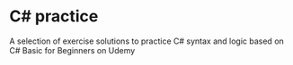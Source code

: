 # C# practice

A selection of exercise solutions to practice C# syntax and logic based on C# Basic for Beginners on Udemy
